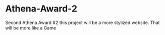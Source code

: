 # Athena-Award-2
Second Athena Award #2 this project will be a more stylized website. That will be more like a Game
